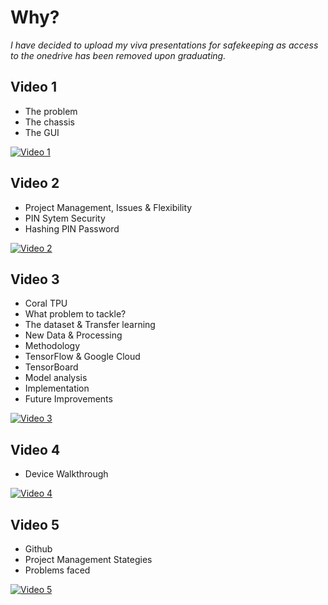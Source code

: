 # Why?
*I have decided to upload my viva presentations for safekeeping as access to the onedrive has been removed upon graduating.*

## Video 1
* The problem
* The chassis
* The GUI

[![Video 1](https://imgur.com/fDWriVW)](https://youtu.be/bGszfEqLIKk "Video 1 - Click to Watch!")

## Video 2
* Project Management, Issues & Flexibility 
* PIN Sytem Security
* Hashing PIN Password

[![Video 2](https://imgur.com/oxVPiIC)](https://youtu.be/l-lXbyoH-wU "Video 2 - Click to Watch!")

## Video 3
* Coral TPU
* What problem to tackle?
* The dataset & Transfer learning
* New Data & Processing
* Methodology 
* TensorFlow & Google Cloud
* TensorBoard
* Model analysis
* Implementation
* Future Improvements

[![Video 3](https://imgur.com/hbGfHk4)](https://youtu.be/PnvW7pgBxbs "Video 3 - Click to Watch!")

## Video 4
* Device Walkthrough

[![Video 4](https://imgur.com/IHbZBVt)](https://youtu.be/6IMir6JdNHE "Video 4 - Click to Watch!")

## Video 5
* Github
* Project Management Stategies
* Problems faced

[![Video 5](https://imgur.com/SllbTbt)](https://youtu.be/kdOTbvWSUvU "Video 5 - Click to Watch!")
